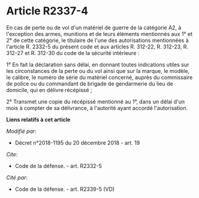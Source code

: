 # Article R2337-4

En cas de perte ou de vol d'un matériel de guerre de la catégorie A2, à l'exception des armes, munitions et de leurs éléments
mentionnés aux 1° et 2° de cette catégorie, le titulaire de l'une des autorisations mentionnées à l'article R. 2332-5 du
présent code et aux articles R. 312-22, R. 312-23, R. 312-27 et R. 312-30 du code de la sécurité intérieure : 

1° En fait la déclaration sans délai, en donnant toutes indications utiles sur les circonstances de la perte ou du vol ainsi
que sur la marque, le modèle, le calibre, le numéro de série du matériel concerné, auprès du commissaire de police ou du
commandant de brigade de gendarmerie du lieu de domicile, qui en délivre récépissé ; 

2° Transmet une copie du récépissé mentionné au 1°, dans un délai d'un mois à compter de sa délivrance, à l'autorité ayant
accordé l'autorisation.

**Liens relatifs à cet article**

_Modifié par_:

  - Décret n°2018-1195 du 20 décembre 2018 - art. 19

_Cite_:

  - Code de la défense. - art. R2332-5

_Cité par_:

  - Code de la défense. - art. R2339-5 (VD)

